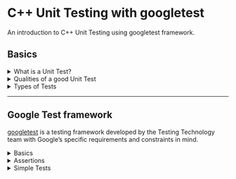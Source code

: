 # C++ Unit Testing with googletest

An introduction to C++ Unit Testing using googletest framework.

## Basics

<details>
    <summary>What is a Unit Test?</summary>

A unit test is a piece of code developed with the purpose of testing production code. A unit test will interact with a production code unit to ensure that it is working well. All this is done in a controlled and pre-designed environment, where inputs and outputs are known.

</details>

<details>
    <summary>Qualities of a good Unit Test</summary>

-	Independent and repeatable
-	Can be automated
-	Runs fast
-	Easy to identify the root cause when it fails
-	Focus on functionality, not on implementation
-	Easy to understand and maintainable

_The closer we are to the code, the more tests we should have._
For that reason, unit test should be the most abundant tests.

</details>

<details>
    <summary>Types of Tests</summary>

1.	**Unit Test** – standalone test not related to other resources. It is run frequently.
2.	**Integration Test** – tests the correct interaction of the various components of the entire application, multiple packages, and several components. It also tests interaction with external resources.
3.	**Regression Test** – Testing of a previously tested program following modification to ensure that defects have not been introduced or uncovered in unchanged areas of the software, as a result of the changes made. It is to make sure that the application provides the same outcome.
4.	**System Test** – tests a system as a black box. While this test, you watch your SUT (System Under Test) with an external point of view. You perform stress tests, monitor memory usage, and check response time.
5.	**Acceptance / Functional Test** – validates that a feature or use case is correctly implemented, testing the system against functional requirements. They are generally performed by Quality Assurance teams and/or with the clients.
6.	**Staging Test** – These tests are run in a production-like environment. Input data are forked in live both to the production platform and the staging platform.

![Types of tests](resources/TestPyramid.png)
</details>

---

## Google Test framework

[googletest](https://github.com/google/googletest) is a testing framework developed by the Testing Technology team with Google’s specific requirements and constraints in mind.

<details>
    <summary>Basics</summary>

- When using googletest, you start by writing assertions, which are statements that check whether a condition is true. An assertion’s result can be **success**, **nonfatal failure**, or **fatal failure**.
- A test suite contains one or many tests. You should group your tests into test suites that reflect the structure of the tested code. When multiple tests in a test suite need to share common objects and subroutines, you can put them into a test fixture class.
- A test program can contain multiple test suites.

</details>

<details>
    <summary>Assertions</summary>

- googletest assertions are [macros](https://docs.microsoft.com/en-us/cpp/preprocessor/macros-c-cpp?view=msvc-170#:~:text=Identifiers%20that%20represent%20statements%20or%20expressions%20are%20called%20macros.) that resemble function calls
- You test a class or function by making assertions about its behavior
- When an assertion fails, googletest prints the assertion's source file and line number location, along with a failure message
- You mal also supply a custom failure message which will be appended to googletest's message
- Assertions come in pairs that test the same thing but have different effects on the current function
- `ASSERT_*` versions generate fatal failures when they fail, and **abort the current function**
- `EXPECT_*` versions generate non-fatal failures, which don't abort the current function
- To provide a custome failure message, simply stream it into the macro using the `<<` operator or a sequence of such operators
- Example

```cpp

ASSERT_EQ(x.size(), y.size()) << "Vectors x and y are of unequal length";

for (int i = 0; i < x.size(); ++i) {
    EXPECT_EQ(x[i], y[i]) << "Vectors x and y differ at index " << i;
}

```

</details>

<details>
    <summary>Simple Tests</summary>

- Use the `TEST()` macro to define and name a test function. These are ordinary C++ functions that don't return a value
- In this function, use the various googletest assertions to check values
- The test's result is determined by the assertions; if any assertion in the test fails (either fatally or non-fatally), or if the test crashes, the entire test fails. Otherwise, it succeeds

```cpp

TEST(TestSuiteName, TestName) {
    /*
    test body - a bunch of assertions and stuff
    */
}

```
</details>